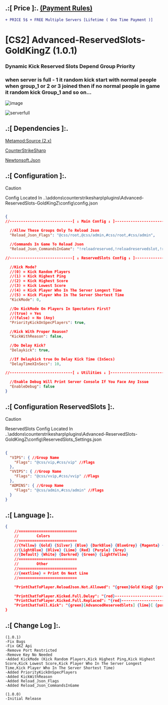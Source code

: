 
## .:[ Price ]:. [(Payment Rules)](https://github.com/oqyh/cs2-Private-Plugins/blob/8040379022008134dde7d34cf08f7a611c750862/README.md?plain=1#L7)
```diff
+ PRICE 5$ + FREE Multiple Servers [Lifetime ( One Time Payment )] 
```

# [CS2] Advanced-ReservedSlots-GoldKingZ (1.0.1)  

### Dynamic Kick Reserved Slots Depend Group Priority 
### when server is full - 1  it random kick start with normal people when group_1 or 2 or 3 joined then if no normal people in game it random kick Group_1 and so on...

![image](https://github.com/oqyh/cs2-Private-Plugins/assets/48490385/c7eea100-f571-40e9-880c-ef2414e055d6)

![serverfull](https://github.com/oqyh/cs2-Private-Plugins/assets/48490385/789259bd-a31c-40b5-a140-5ddf26c04bbf)


## .:[ Dependencies ]:.

[Metamod:Source (2.x)](https://www.sourcemm.net/downloads.php/?branch=master)

[CounterStrikeSharp](https://github.com/roflmuffin/CounterStrikeSharp/releases)

[Newtonsoft.Json](https://www.nuget.org/packages/Newtonsoft.Json)


## .:[ Configuration ]:.

> [!CAUTION]
> Config Located In ..\addons\counterstrikesharp\plugins\Advanced-ReservedSlots-GoldKingZ\config\config.json                                         

```json

{
//----------------------------[ ↓ Main Config ↓ ]----------------------------
  
  //Allow These Groups Only To Reload Json
  "Reload_Json_Flags": "@css/root,@css/admin,#css/root,#css/admin",

  //Commands In Game To Reload Json
  "Reload_Json_CommandsInGame": "!reloadreserved,!reloadreservedslot,!reloadreserv",

//----------------------------[ ↓ ReservedSlots Config ↓ ]----------------------------

  //Kick Mode?
  //(0) = Kick Random Players
  //(1) = Kick Highest Ping
  //(2) = Kick Highest Score
  //(3) = Kick Lowest Score
  //(4) = Kick Player Who In The Server Longest Time
  //(5) = Kick Player Who In The Server Shortest Time
  "KickMode": 0,

  //Do KickMode On Players In Spectators First?
  //(true) = Yes
  //(false) = No (Any)
  "PriorityKickOnSpecPlayers": true,

  //Kick With Proper Reason?
  "KickWithReason": false,

  //Do Delay Kick?
  "Delaykick": true,

  //If Delaykick true Do Delay Kick Time (InSecs)
  "DelayTimeXInSecs": 10,

//----------------------------[ ↓ Utilities ↓ ]----------------------------

  //Enable Debug Will Print Server Console If You Face Any Issue
  "EnableDebug": false
}

```


## .:[ Configuration ReservedSlots ]:.

> [!CAUTION]
> ReservedSlots Config Located In ..\addons\counterstrikesharp\plugins\Advanced-ReservedSlots-GoldKingZ\config\ReservedSlots_Settings.json                                         
```json

{
  "VIPS": { //Group Name 
    "Flags": "@css/vip,#css/vip" //Flags
  },
  "VVIPS": { //Group Name 
    "Flags": "@css/vvip,#css/vvip" //Flags
  },
  "ADMINS": { //Group Name 
    "Flags": "@css/admin,#css/admin" //Flags
  }
}

```

## .:[ Language ]:.
```json
{
	//==========================
	//        Colors
	//==========================
	//{Yellow} {Gold} {Silver} {Blue} {DarkBlue} {BlueGrey} {Magenta} {LightRed}
	//{LightBlue} {Olive} {Lime} {Red} {Purple} {Grey}
	//{Default} {White} {Darkred} {Green} {LightYellow}
	//==========================
	//        Other
	//==========================
	//{nextline} = Print On Next Line
	//==========================

	"PrintChatToPlayer.ReloadJson.Not.Allowed": "{green}Gold KingZ {grey}| {darkred}You Dont Have Permission To Access This",

	"PrintChatToPlayer.Kicked.Full.Delay": "{red}------------------------------------------ {nextline} {green}[AdvancedReservedSlots] {red}Server is full {grey}This Slot Reserved For {lime}Vips Only {nextline} {red}------------------------------------------",
    "PrintChatToPlayer.Kicked.Full.Replaced": "{red}------------------------------------------ {nextline} {green}[AdvancedReservedSlots] {grey}You Will Be Kicked {nextline} {green}[AdvancedReservedSlots] {grey}Reason: {lime}[ {purple}{0} {grey}/ {gold}{1} {lime}] {grey}Took Your Spot {nextline} {red}------------------------------------------",
    "PrintChatToAll.Kick": "{green}[AdvancedReservedSlots] {lime}[ {purple}{0} {grey}/ {gold}{1} {lime}] {grey}Joinned {nextline} {green}[AdvancedReservedSlots] {grey}Player: {red}{2} {grey}Will Get Kicked"
}
```

## .:[ Change Log ]:.
```
(1.0.1)
-Fix Bugs
-Fix GKZ Api
-Remove Port Restricted
-Remove Key No Needed
-Added KickMode (Kick Random Players,Kick Highest Ping,Kick Highest Score,Kick Lowest Score,Kick Player Who In The Server Longest Time,Kick Player Who In The Server Shortest Time)
-Added PriorityKickOnSpecPlayers 
-Added KickWithReason 
-Added Reload_Json_Flags 
-Added Reload_Json_CommandsInGame 

(1.0.0)
-Initial Release
```
